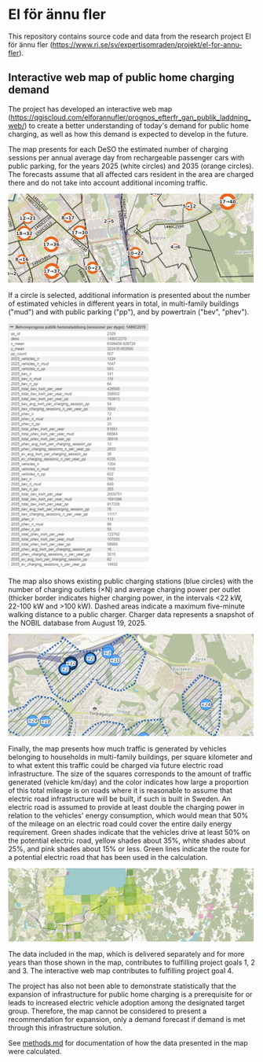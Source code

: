 # El för ännu fler
This repository contains source code and data from the research project El för ännu fler (https://www.ri.se/sv/expertisomraden/projekt/el-for-annu-fler).

## Interactive web map of public home charging demand

The project has developed an interactive web map (https://qgiscloud.com/elforannufler/prognos_efterfr_gan_publik_laddning_web/) to create a better understanding of today's demand for public home charging, as well as how this demand is expected to develop in the future.

The map presents for each DeSO the estimated number of charging sessions per annual average day from rechargeable passenger cars with public parking, for the years 2025 (white circles) and 2035 (orange circles). The forecasts assume that all affected cars resident in the area are charged there and do not take into account additional incoming traffic.

<img src="web-map/screenshots/charging-demand.png" width=500 />

If a circle is selected, additional information is presented about the number of estimated vehicles in different years in total, in multi-family buildings ("mud") and with public parking ("pp"), and by powertrain ("bev", "phev").

<img src="web-map/screenshots/charging-demand-details.png" height=500 />

The map also shows existing public charging stations (blue circles) with the number of charging outlets (×N) and average charging power per outlet (thicker border indicates higher charging power, in the intervals <22 kW, 22-100 kW and >100 kW). Dashed areas indicate a maximum five-minute walking distance to a public charger. Charger data represents a snapshot of the NOBIL database from August 19, 2025.

<img src="web-map/screenshots/current-chargers.png" width=500 />

Finally, the map presents how much traffic is generated by vehicles belonging to households in multi-family buildings, per square kilometer and to what extent this traffic could be charged via future electric road infrastructure. The size of the squares corresponds to the amount of traffic generated (vehicle km/day) and the color indicates how large a proportion of this total mileage is on roads where it is reasonable to assume that electric road infrastructure will be built, if such is built in Sweden. An electric road is assumed to provide at least double the charging power in relation to the vehicles' energy consumption, which would mean that 50% of the mileage on an electric road could cover the entire daily energy requirement. Green shades indicate that the vehicles drive at least 50% on the potential electric road, yellow shades about 35%, white shades about 25%, and pink shades about 15% or less. Green lines indicate the route for a potential electric road that has been used in the calculation.

<img src="web-map/screenshots/ers-potential.png" width=500 />

The data included in the map, which is delivered separately and for more years than those shown in the map, contributes to fulfilling project goals 1, 2 and 3. The interactive web map contributes to fulfilling project goal 4.

The project has also not been able to demonstrate statistically that the expansion of infrastructure for public home charging is a prerequisite for or leads to increased electric vehicle adoption among the designated target group. Therefore, the map cannot be considered to present a recommendation for expansion, only a demand forecast if demand is met through this infrastructure solution.

See [methods.md](docs/methods.md) for documentation of how the data presented in the map were calculated.
